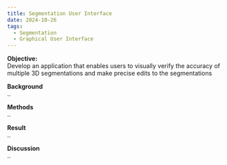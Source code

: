 ```yaml
---
title: Segmentation User Interface
date: 2024-10-26
tags:
  - Segmentation
  - Graphical User Interface
---
```


**Objective:**\
Develop an application that enables users to visually verify the accuracy of multiple 3D segmentations and make precise edits to the segmentations
<!--more-->

**Background**\
..

**Methods**\
..

**Result**\
..

**Discussion**\
..

